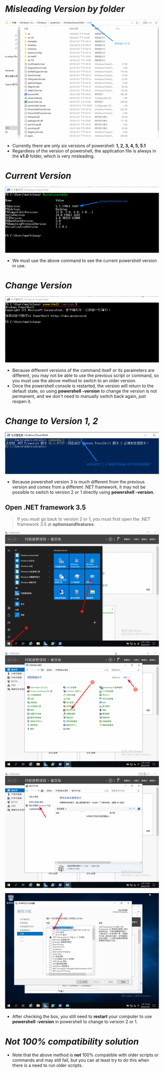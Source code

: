 # **_Misleading Version by folder_**

![Alt folder version](pic/bandicam%202022-10-01%2000-27-47-063.jpg)

- Currently there are only six versions of powershell: **1, 2, 3, 4, 5, 5.1**
- Regardless of the version of powershell, the application file is always in the **v1.0** folder, which is very misleading.

# **_Current Version_**

![Alt cmd to check current version](pic/bandicam%202022-10-01%2000-28-45-223.jpg)

- We must use the above command to see the current powershell version in use.

# **_Change Version_**

![Alt change version](pic/bandicam%202022-10-01%2000-29-12-445.jpg)

- Because different versions of the command itself or its parameters are different, you may not be able to use the previous script or command, so you must use the above method to switch to an older version.
- Once the powershell console is restarted, the version will return to the default state, so using **powershell -version** to change the version is not permanent, and we don't need to manually switch back again, just reopen it.

# **_Change to Version 1, 2_**

![Alt not installed version](pic/bandicam%202022-10-01%2000-31-11-992.jpg)

- Because powershell version 3 is much different from the previous version and comes from a different .NET framework, it may not be possible to switch to version 2 or 1 directly using **powershell -version**.

## **Open .NET framework 3.5**

> If you must go back to version 2 or 1, you must first open the .NET framework 3.5 at **optionsandfeatures**.

![Alt controller](pic/bandicam%202022-10-01%2000-32-05-020.jpg)

![Alt option and features](pic/bandicam%202022-10-01%2000-33-01-735.jpg)

![Alt  turn windows features on/off](pic/bandicam%202022-10-01%2000-33-23-771.jpg)

![Alt  .NET framework3.5](pic/bandicam%202022-10-01%2000-34-29-469.jpg)

- After checking the box, you still need to **restart** your computer to use **powershell -version** in powershell to change to version 2 or 1.

# **_Not 100% compatibility solution_**

- Note that the above method is **not** 100% compatible with older scripts or commands and may still fail, but you can at least try to do this when there is a need to run older scripts.
